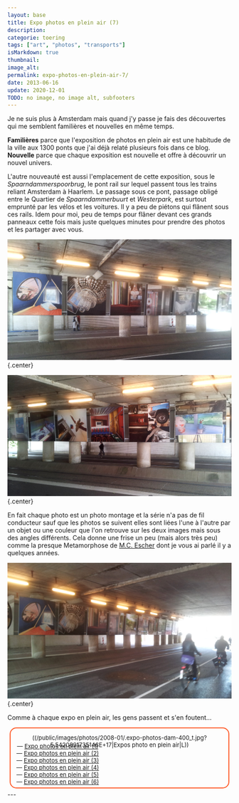 ```yaml
---
layout: base
title: Expo photos en plein air (7)
description: 
categorie: toering
tags: ["art", "photos", "transports"]
isMarkdown: true
thumbnail: 
image_alt: 
permalink: expo-photos-en-plein-air-7/
date: 2013-06-16
update: 2020-12-01
TODO: no image, no image alt, subfooters
---
```




Je ne suis plus à Amsterdam mais quand j'y passe je fais des découvertes qui me semblent familières et nouvelles en même temps. 

**Familières** parce que l'exposition de photos en plein air est une habitude de la ville aux 1300 ponts que j'ai déjà relaté plusieurs fois dans ce blog. **Nouvelle** parce que chaque exposition est nouvelle et offre à découvrir un nouvel univers. 

L'autre nouveauté est aussi l'emplacement de cette exposition, sous le *Spaarndammerspoorbrug*, le pont rail sur lequel passent tous les trains reliant Amsterdam à Haarlem. Le passage sous ce pont, passage obligé entre le Quartier de *Spaarndammerbuurt* et *Westerpark*, est surtout emprunté par les vélos et les voitures. Il y a peu de piétons qui flânent sous ces rails. Idem pour moi, peu de temps pour flâner devant ces grands panneaux cette fois mais juste quelques minutes pour prendre des photos et les partager avec vous.

![Expo photos en plein air (7) à Spaarndammerbuurt](20130615_expo-photos-miroirs.jpg){.center}

![Expo photos en plein air (7) à Spaarndammerbuurt](20130615_expo-photos-salons-Spaarndammerbuurt.jpg){.center}

En fait chaque photo est un photo montage et la série n'a pas de fil conducteur sauf que les photos se suivent elles sont liées l'une à l'autre par un objet ou une couleur que l'on retrouve sur les deux images mais sous des angles différents. Cela donne une frise un peu (mais alors très peu) comme la presque Metamorphose de [M.C. Escher](/mauritz-cornelis-escher-in-het-paleis-van-den-haag) dont je vous ai parlé il y a quelques années.

![Expo photos en plein air (7) à Spaarndammerbuurt](20130615-expo-photo-velos.jpg){.center}

Comme à chaque expo en plein air, les gens passent et s'en foutent…


<!-- HTML -->
<div style="border:2px solid #FF5521; border-radius:15px; text-align:center; font-size:small; padding:1em 1em 0 1em; margin:5px; min-height:120px; ">
<!-- / HTML -->
((/public/images/photos/2008-01/.expo-photos-dam-400_t.jpg?5.5420891735146E+17|Expos photo en plein air|L))
<!-- HTML -->
<div style="float:left; text-wrap:no-wrap; margin-top: -1em;">
— <a href="/expo-photos-en-plein-air">Expo photos en plein air (1)</a><br>
— <a href="/expo-photos-en-plein-air-2">Expo photos en plein air (2)</a><br>
— <a href="/expo-photos-en-plein-air-3">Expo photos en plein air (3)</a><br>
— <a href="/expo-photos-en-plein-air-4">Expo photos en plein air (4)</a><br>
— <a href="/expo-photos-en-plein-air-5">Expo photos en plein air (5)</a><br>
— <a href="/expo-photos-en-plein-air-6">Expo photos en plein air (6)</a><br>
</div>
<div style="clear:both; margin-top:1em;"></div>
</div>
<!-- / HTML -->
---